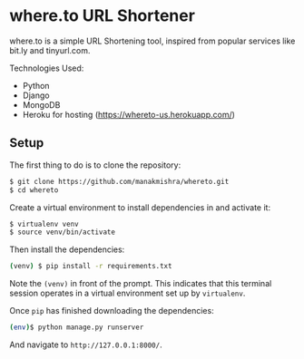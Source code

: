 # where<span></span>.to URL Shortener

where<span></span>.to is a simple URL Shortening tool, inspired from popular services like bit<span></span>.ly and tinyurl<span></span>.com.

Technologies Used:
- Python
- Django
- MongoDB
- Heroku for hosting (https://whereto-us.herokuapp.com/)

## Setup

The first thing to do is to clone the repository:

```sh
$ git clone https://github.com/manakmishra/whereto.git
$ cd whereto
```

Create a virtual environment to install dependencies in and activate it:

```sh
$ virtualenv venv
$ source venv/bin/activate
```

Then install the dependencies:

```sh
(venv) $ pip install -r requirements.txt
```
Note the `(venv)` in front of the prompt. This indicates that this terminal
session operates in a virtual environment set up by `virtualenv`.

Once `pip` has finished downloading the dependencies:
```sh
(env)$ python manage.py runserver
```
And navigate to `http://127.0.0.1:8000/`.

